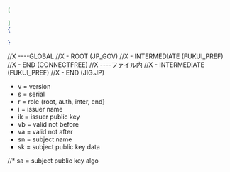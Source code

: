 ```json
[

]
{

}
```


//X ----GLOBAL
//X - ROOT (JP_GOV)
//X  \- INTERMEDIATE (FUKUI_PREF)
//X   \- END (CONNECTFREE)
//X ----ファイル内
//X  \- INTERMEDIATE (FUKUI_PREF)
//X   \- END (JIG.JP)


* v = version
* s = serial
* r = role {root, auth, inter, end}
* i = issuer name
* ik = issuer public key
* vb = valid not before
* va = valid not after
* sn = subject name
* sk = subject public key data


//* sa = subject public key algo
